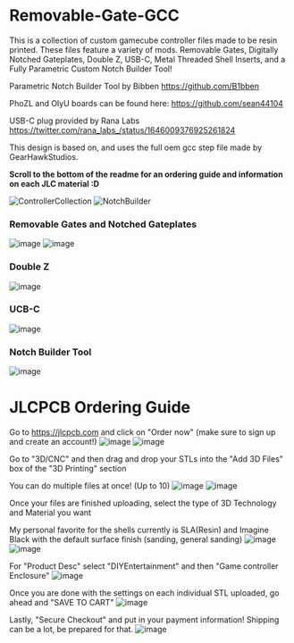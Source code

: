 # Removable-Gate-GCC

This is a collection of custom gamecube controller files made to be resin printed. These files feature a variety of mods. Removable Gates, Digitally Notched Gateplates, Double Z, USB-C, Metal Threaded Shell Inserts, and a Fully Parametric Custom Notch Builder Tool!

Parametric Notch Builder Tool by Bibben
https://github.com/B1bben

PhoZL and OlyU boards can be found here:
https://github.com/sean44104

USB-C plug provided by Rana Labs
https://twitter.com/rana_labs_/status/1646009376925261824

This design is based on, and uses the full oem gcc step file made by GearHawkStudios.

**Scroll to the bottom of the readme for an ordering guide and information on each JLC material :D**

![ControllerCollection](https://raw.githubusercontent.com/sean44104/Removable-Gate-GCC/main/Images/image1.png)
![NotchBuilder](https://raw.githubusercontent.com/sean44104/Removable-Gate-GCC/main/Images/image2.png)


### Removable Gates and Notched Gateplates
![image](https://raw.githubusercontent.com/sean44104/Removable-Gate-GCC/main/Images/rg1.png)
![image](https://raw.githubusercontent.com/sean44104/Removable-Gate-GCC/main/Images/rg2.png)

### Double Z
![image](https://raw.githubusercontent.com/sean44104/Removable-Gate-GCC/main/Images/dz1.png)

### UCB-C
![image](https://raw.githubusercontent.com/sean44104/Removable-Gate-GCC/main/Images/usbc.png)

### Notch Builder Tool
![image](https://raw.githubusercontent.com/sean44104/Removable-Gate-GCC/main/Images/pmg.png)

# JLCPCB Ordering Guide
Go to https://jlcpcb.com and click on "Order now" (make sure to sign up and create an account!)
![image](https://raw.githubusercontent.com/sean44104/Removable-Gate-GCC/main/Images/JLC/JLC1.png)
![image](https://raw.githubusercontent.com/sean44104/Removable-Gate-GCC/main/Images/JLC/JLC2.png)

Go to "3D/CNC" and then drag and drop your STLs into the "Add 3D Files" box of the "3D Printing" section

You can do multiple files at once! (Up to 10)
![image](https://raw.githubusercontent.com/sean44104/Removable-Gate-GCC/main/Images/JLC/JLC3.png)
![image](https://raw.githubusercontent.com/sean44104/Removable-Gate-GCC/main/Images/JLC/JLC4.png)

Once your files are finished uploading, select the type of 3D Technology and Material you want

My personal favorite for the shells currently is SLA(Resin) and Imagine Black with the default surface finish (sanding, general sanding)
![image](https://raw.githubusercontent.com/sean44104/Removable-Gate-GCC/main/Images/JLC/JLC5.png)
![image](https://raw.githubusercontent.com/sean44104/Removable-Gate-GCC/main/Images/JLC/JLC6.png)

For "Product Desc" select "DIYEntertainment" and then "Game controller Enclosure"
![image](https://raw.githubusercontent.com/sean44104/Removable-Gate-GCC/main/Images/JLC/JLC7.png)

Once you are done with the settings on each individual STL uploaded, go ahead and "SAVE TO CART"
![image](https://raw.githubusercontent.com/sean44104/Removable-Gate-GCC/main/Images/JLC/JLC8.png)

Lastly, "Secure Checkout" and put in your payment information! Shipping can be a lot, be prepared for that.
![image](https://raw.githubusercontent.com/sean44104/Removable-Gate-GCC/main/Images/JLC/JLC9.png)
